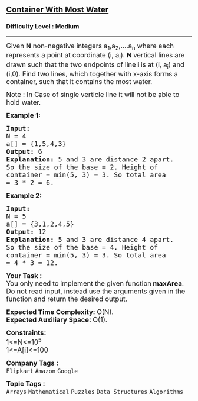 <h2><a href="https://practice.geeksforgeeks.org/problems/container-with-most-water0535/1?page=4&category[]=Mathematical&sortBy=submissions">Container With Most Water</a></h2><h3>Difficulty Level : Medium</h3><hr><div class="problems_problem_content__Xm_eO"><p><span style="font-size:18px">Given <strong>N</strong> non-negative integers a<sub>1</sub>,a<sub>2</sub>,....a<sub>n</sub>&nbsp;where each represents a point at coordinate (i, a<sub>i</sub>).&nbsp;<strong>N </strong>vertical lines are drawn such that the two endpoints of line<strong> i </strong>is at&nbsp;(i, a<sub>i</sub>)&nbsp;and (i,0). Find two lines, which together with x-axis forms a container, such that it&nbsp;contains the most water. </span></p>

<p><span style="font-size:18px">Note : In Case of single verticle line it will not be able to hold water.</span></p>

<p><span style="font-size:18px"><strong>Example 1:</strong></span></p>

<pre><span style="font-size:18px"><strong>Input:
</strong>N = 4
a[] = {1,5,4,3}
<strong>Output: </strong>6<strong>
Explanation: </strong>5 and 3 are distance 2 apart.
So the size of the base = 2. Height of
container = min(5, 3) = 3. So total area
= 3 * 2 = 6.</span></pre>

<p><span style="font-size:18px"><strong>Example 2:</strong></span></p>

<pre><span style="font-size:18px"><strong>Input:
</strong>N = 5
a[] = {3,1,2,4,5}
<strong>Output: </strong>12<strong>
Explanation: </strong>5 and 3 are distance 4 apart.
So the size of the base = 4. Height of
container = min(5, 3) = 3. So total area
= 4 * 3 = 12.</span></pre>

<p><span style="font-size:18px"><strong>Your Task :</strong><br>
You only need to<strong> </strong>implement the given function<strong> maxArea</strong></span><span style="font-size:18px">. Do not read input, instead use the arguments given in the function and return the desired output.&nbsp;</span></p>

<p><span style="font-size:18px"><strong>Expected Time Complexity:&nbsp;</strong>O(N).<br>
<strong>Expected Auxiliary Space:&nbsp;</strong>O(1).</span></p>

<p><span style="font-size:18px"><strong>Constraints:</strong><br>
1&lt;=N&lt;=10<sup>5</sup><br>
1&lt;=A[i]&lt;=100</span></p>
</div><p><span style=font-size:18px><strong>Company Tags : </strong><br><code>Flipkart</code>&nbsp;<code>Amazon</code>&nbsp;<code>Google</code>&nbsp;<br><p><span style=font-size:18px><strong>Topic Tags : </strong><br><code>Arrays</code>&nbsp;<code>Mathematical</code>&nbsp;<code>Puzzles</code>&nbsp;<code>Data Structures</code>&nbsp;<code>Algorithms</code>&nbsp;